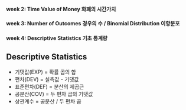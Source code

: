 #### week 2: Time Value of Money 화폐의 시간가치
#### week 3: Number of Outcomes 경우의 수 / Binomial Distribution 이항분포
#### week 4: Descriptive Statistics 기초 통계량

Descriptive Statistics
----------------------
* 기댓값(EXP) = 확률 곱의 합
* 편차(DEV) = 실측값 - 기댓값
* 표준편차(DEF) = 분산의 제곱근
* 공분산(COV) = 두 편차 곱의 기댓값
* 상관계수 = 공분산 / 두 편차 곱
